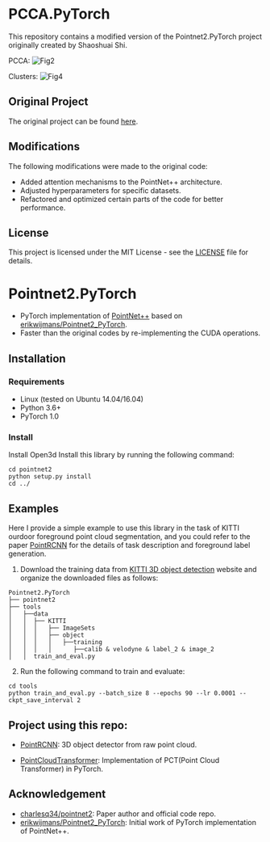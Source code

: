 # PCCA.PyTorch

This repository contains a modified version of the Pointnet2.PyTorch project originally created by Shaoshuai Shi.



PCCA:
![Fig2](https://github.com/user-attachments/assets/dfdc9571-cb5b-4a98-8be3-9013bb8203b4)



Clusters:
![Fig4](https://github.com/user-attachments/assets/618f3660-3290-4fb8-ba56-efa1778546f7)


## Original Project

The original project can be found [here](https://github.com/sshaoshuai/Pointnet2.PyTorch).

## Modifications

The following modifications were made to the original code:
- Added attention mechanisms to the PointNet++ architecture.
- Adjusted hyperparameters for specific datasets.
- Refactored and optimized certain parts of the code for better performance.

## License

This project is licensed under the MIT License - see the [LICENSE](LICENSE) file for details.



# Pointnet2.PyTorch

* PyTorch implementation of [PointNet++](https://arxiv.org/abs/1706.02413) based on [erikwijmans/Pointnet2_PyTorch](https://github.com/erikwijmans/Pointnet2_PyTorch).
* Faster than the original codes by re-implementing the CUDA operations. 

## Installation
### Requirements
* Linux (tested on Ubuntu 14.04/16.04)
* Python 3.6+
* PyTorch 1.0
  
### Install 
Install Open3d
Install this library by running the following command:

```shell
cd pointnet2
python setup.py install
cd ../
```

## Examples
Here I provide a simple example to use this library in the task of KITTI ourdoor foreground point cloud segmentation, and you could refer to the paper [PointRCNN](https://arxiv.org/abs/1812.04244) for the details of task description and foreground label generation.

1. Download the training data from [KITTI 3D object detection](http://www.cvlibs.net/datasets/kitti/eval_object.php?obj_benchmark=3d) website and organize the downloaded files as follows:
```
Pointnet2.PyTorch
├── pointnet2
├── tools
│   ├──data
│   │  ├── KITTI
│   │  │   ├── ImageSets
│   │  │   ├── object
│   │  │   │   ├──training
│   │  │   │      ├──calib & velodyne & label_2 & image_2
│   │  train_and_eval.py
```

2. Run the following command to train and evaluate:
```shell
cd tools
python train_and_eval.py --batch_size 8 --epochs 90 --lr 0.0001 --ckpt_save_interval 2
```



## Project using this repo:
* [PointRCNN](https://github.com/sshaoshuai/PointRCNN): 3D object detector from raw point cloud.

* [PointCloudTransformer](https://github.com/qinglew/PointCloudTransformer): Implementation of PCT(Point Cloud Transformer) in PyTorch.

## Acknowledgement
* [charlesq34/pointnet2](https://github.com/charlesq34/pointnet2): Paper author and official code repo.
* [erikwijmans/Pointnet2_PyTorch](https://github.com/erikwijmans/Pointnet2_PyTorch): Initial work of PyTorch implementation of PointNet++. 
